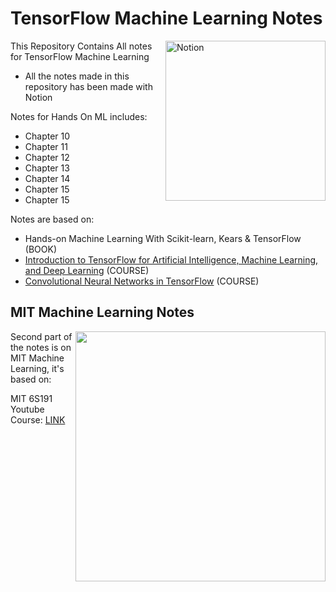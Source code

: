 # TensorFlow Machine Learning Notes

<img alt="Notion" width=256px align="right" src="https://i.imgur.com/OawEvAj.png">

This Repository Contains All notes for TensorFlow Machine Learning
- All the notes made in this repository has been made with Notion

Notes for Hands On ML includes:
- Chapter 10
- Chapter 11
- Chapter 12
- Chapter 13
- Chapter 14
- Chapter 15
- Chapter 15


Notes are based on:
- Hands-on Machine Learning With Scikit-learn, Kears & TensorFlow (BOOK)
- [Introduction to TensorFlow for Artificial Intelligence, Machine Learning, and Deep Learning](https://www.coursera.org/learn/introduction-tensorflow) (COURSE)
- [Convolutional Neural Networks in TensorFlow](https://www.coursera.org/learn/convolutional-neural-networks-tensorflow) (COURSE)

## MIT Machine Learning Notes

<img src="https://i.imgur.com/cDtTsgt.png" width=400px align="right">

Second part of the notes is on MIT Machine Learning, it's based on:

MIT 6S191 Youtube Course: [LINK](https://www.youtube.com/watch?v=njKP3FqW3Sk&list=PLtBw6njQRU-rwp5__7C0oIVt26ZgjG9NI&ab_channel=AlexanderAmini)



